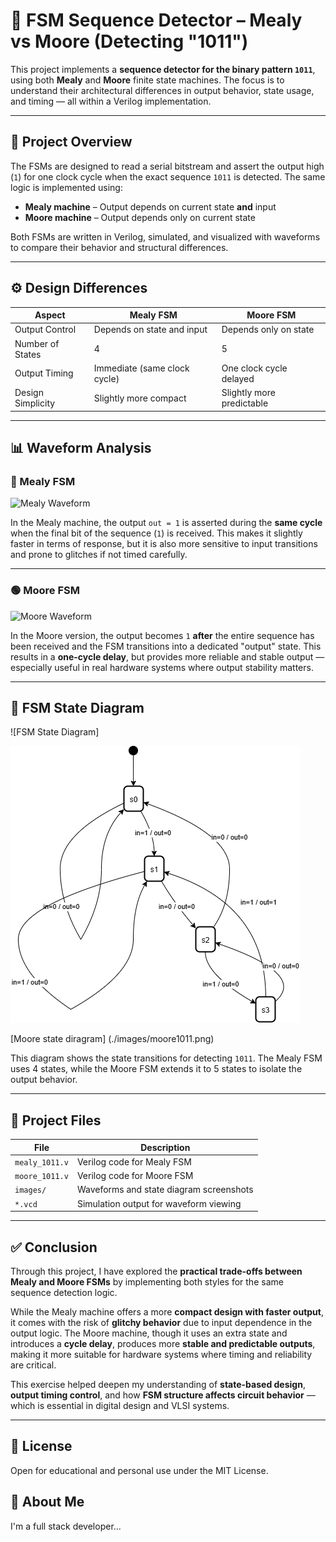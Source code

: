 # 🔁 FSM Sequence Detector – Mealy vs Moore (Detecting "1011")

This project implements a **sequence detector for the binary pattern `1011`**, using both **Mealy** and **Moore** finite state machines. The focus is to understand their architectural differences in output behavior, state usage, and timing — all within a Verilog implementation.

---

## 🧠 Project Overview

The FSMs are designed to read a serial bitstream and assert the output high (`1`) for one clock cycle when the exact sequence `1011` is detected. The same logic is implemented using:

- **Mealy machine** – Output depends on current state **and** input
- **Moore machine** – Output depends only on current state

Both FSMs are written in Verilog, simulated, and visualized with waveforms to compare their behavior and structural differences.

---

## ⚙️ Design Differences

| Aspect | Mealy FSM | Moore FSM |
|--------|-----------|-----------|
| Output Control | Depends on state and input | Depends only on state |
| Number of States | 4 | 5 |
| Output Timing | Immediate (same clock cycle) | One clock cycle delayed |
| Design Simplicity | Slightly more compact | Slightly more predictable |

---

## 📊 Waveform Analysis

### 🔵 Mealy FSM

![Mealy Waveform](./images/mealy_waveform.png)

In the Mealy machine, the output `out = 1` is asserted during the **same cycle** when the final bit of the sequence (`1`) is received. This makes it slightly faster in terms of response, but it is also more sensitive to input transitions and prone to glitches if not timed carefully.

---

### 🟢 Moore FSM

![Moore Waveform](./images/moore_waveform.png)

In the Moore version, the output becomes `1` **after** the entire sequence has been received and the FSM transitions into a dedicated "output" state. This results in a **one-cycle delay**, but provides more reliable and stable output — especially useful in real hardware systems where output stability matters.

---

## 🧷 FSM State Diagram

![FSM State Diagram]

![Mealy state diagram](https://raw.githubusercontent.com/VLSI-Shubh/Mealy-and-Moore-with-Identical-outputs/main/images/mealy1011.png)

[Moore state diragram] (./images/moore1011.png)

This diagram shows the state transitions for detecting `1011`. The Mealy FSM uses 4 states, while the Moore FSM extends it to 5 states to isolate the output behavior.

---

## 📁 Project Files

| File | Description |
|------|-------------|
| `mealy_1011.v` | Verilog code for Mealy FSM |
| `moore_1011.v` | Verilog code for Moore FSM |
| `images/` | Waveforms and state diagram screenshots |
| `*.vcd` | Simulation output for waveform viewing |

---

## ✅ Conclusion

Through this project, I have explored the **practical trade-offs between Mealy and Moore FSMs** by implementing both styles for the same sequence detection logic.  

While the Mealy machine offers a more **compact design with faster output**, it comes with the risk of **glitchy behavior** due to input dependence in the output logic. The Moore machine, though it uses an extra state and introduces a **cycle delay**, produces more **stable and predictable outputs**, making it more suitable for hardware systems where timing and reliability are critical.

This exercise helped deepen my understanding of **state-based design**, **output timing control**, and how **FSM structure affects circuit behavior** — which is essential in digital design and VLSI systems.

---

## 📝 License

Open for educational and personal use under the MIT License.

## 🚀 About Me
I'm a full stack developer...

